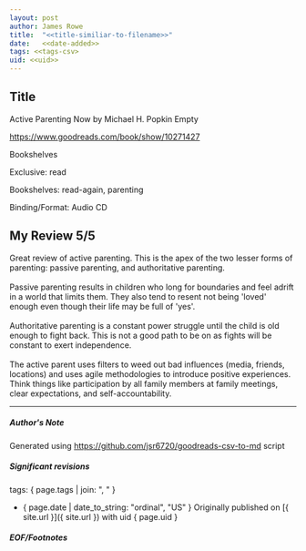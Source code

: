```yaml
---
layout: post
author: James Rowe
title:  "<<title-similiar-to-filename>>"
date:   <<date-added>>
tags: <<tags-csv>
uid: <<uid>>
---
```


<!-- highly dependent on how you personally use jekyll templates, and how you want this to show up -->

## Title

Active Parenting Now by Michael H. Popkin
Empty 

https://www.goodreads.com/book/show/10271427

Bookshelves

Exclusive: read

Bookshelves: read-again, parenting

Binding/Format: Audio CD

## My Review 5/5

Great review of active parenting. This is the apex of the two lesser forms of parenting: passive parenting, and authoritative parenting.<br/><br/>Passive parenting results in children who long for boundaries and feel adrift in a world that limits them. They also tend to resent not being 'loved' enough even though their life may be full of 'yes'.<br/><br/>Authoritative parenting is a constant power struggle until the child is old enough to fight back. This is not a good path to be on as fights will be constant to exert independence. <br/><br/>The active parent uses filters to weed out bad influences (media, friends, locations) and uses agile methodologies to introduce positive experiences. Think things like participation by all family members at family meetings, clear expectations, and self-accountability.

---

##### Author's Note

Generated using https://github.com/jsr6720/goodreads-csv-to-md script

##### Significant revisions

tags: { page.tags | join: ", " } <!-- todo move this somewhere -->

- { page.date | date_to_string: "ordinal", "US" } Originally published on [{ site.url }]({ site.url }) with uid { page.uid }

##### EOF/Footnotes
